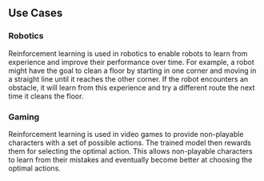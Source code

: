 ## Use Cases

### Robotics

Reinforcement learning is used in robotics to enable robots to learn from experience and improve their performance over time. For example, a robot might have the goal to clean a floor by starting in one corner and moving in a straight line until it reaches the other corner. If the robot encounters an obstacle, it will learn from this experience and try a different route the next time it cleans the floor.

### Gaming

Reinforcement learning is used in video games to provide non-playable characters with a set of possible actions. The trained model then rewards them for selecting the optimal action. This allows non-playable characters to learn from their mistakes and eventually become better at choosing the optimal actions.